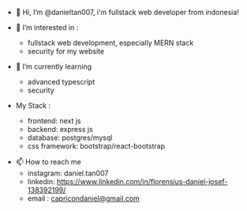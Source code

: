 - 👋 Hi, I’m @danieltan007,
  i'm fullstack web developer from indonesia!
  
- 👀 I’m interested in :
  - fullstack web development, especially MERN stack
  - security for my website
  
- 🌱 I’m currently learning
  - advanced typescript
  - security
 
- My Stack :
  - frontend: next js
  - backend: express js
  - database: postgres/mysql
  - css framework: bootstrap/react-bootstrap
  
<!-- - 💞️ I’m looking to collaborate on ... -->
- 📫 How to reach me
  - instagram: daniel.tan007
  - linkedin: https://www.linkedin.com/in/florensius-daniel-josef-138392199/
  - email : capricondaniel@gmail.com

<!---
danieltan007/danieltan007 is a ✨ special ✨ repository because its `README.md` (this file) appears on your GitHub profile.
You can click the Preview link to take a look at your changes.
--->
